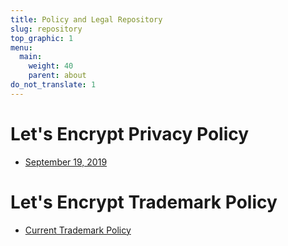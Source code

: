 ```yaml
---
title: Policy and Legal Repository
slug: repository
top_graphic: 1
menu:
  main:
    weight: 40
    parent: about
do_not_translate: 1
---
```


<!-- Note for translators: do NOT translate this file -->


# Let's Encrypt Privacy Policy

* [September 19, 2019](/privacy/)

# Let's Encrypt Trademark Policy

* [Current Trademark Policy](/trademarks/)



